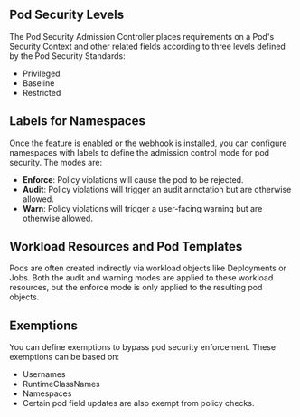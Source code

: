 ## Pod Security Levels
The Pod Security Admission Controller places requirements on a Pod's Security Context and other related fields according to three levels defined by the Pod Security Standards:  
- Privileged
- Baseline
- Restricted


## Labels for Namespaces
Once the feature is enabled or the webhook is installed, you can configure namespaces with labels to define the admission control mode for pod security. The modes are:  
- **Enforce**: Policy violations will cause the pod to be rejected.
- **Audit**: Policy violations will trigger an audit annotation but are otherwise allowed.
- **Warn**: Policy violations will trigger a user-facing warning but are otherwise allowed.


## Workload Resources and Pod Templates
Pods are often created indirectly via workload objects like Deployments or Jobs. Both the audit and warning modes are applied to these workload resources, but the enforce mode is only applied to the resulting pod objects.

## Exemptions
You can define exemptions to bypass pod security enforcement. These exemptions can be based on:  
- Usernames
- RuntimeClassNames
- Namespaces 
- Certain pod field updates are also exempt from policy checks.
